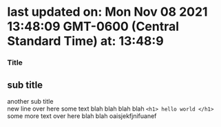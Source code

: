 # last updated on: Mon Nov 08 2021 13:48:09 GMT-0600 (Central Standard Time) at: 13:48:9 
 ### Title 
 ## sub title 
 another sub title  
 new line over here some text blah blah blah blah 
 ``` <h1> hello world </h1> ``` 
 some more text over here blah blah oaisjekfjnifuanef